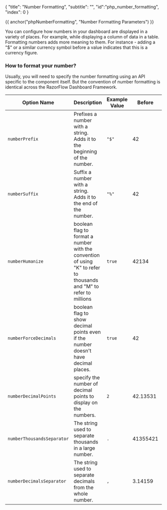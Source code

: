 <meta>
{
	"title": "Number Formatting",
	"subtitle": "",
	"id":"php_number_formatting",
	"index": 0
}
</meta>

{{ anchor("phpNumberFormatting", "Number Formatting Parameters") }}

You can configure how numbers in your dashboard are displayed in a variety of places. For example, while displaying a column of data in a table. Formatting numbers adds more meaning to them. For instance - adding a "$" or a similar currency symbol before a value indicates that this is a currency figure.

### How to format your number?

Usually, you will need to specify the number formatting using an API specific to the component itself. But the convention of number formatting is identical across the RazorFlow Dashboard Framework.

<table class="table table-bordered">
<thead>
<tr>
<th>Option Name</th><th>Description</th><th>Example Value</th><th>Before</th><th>After</th>
</tr>
</thead>
<tbody>
<tr>
	<td><code>numberPrefix</code></td>
	<td>Prefixes a number with a string. Adds it to the beginning of the number.</td>
	<td><code>"$"</code></td>
	<td>42</td>
	<td>$42</td>
</tr>
<tr>
	<td><code>numberSuffix</code></td>
	<td>Suffix a number with a string. Adds it to the end of the number.</td>
	<td><code>"%"</code></td>
	<td>42</td>
	<td>42%</td>
</tr>
<tr>
	<td><code>numberHumanize</code></td>
	<td>boolean flag to format a number with the convention of using "K" to refer to thousands and "M" to refer to millions</td>
	<td><code>true</code></td>
	<td>42134</td>
	<td>42.13K</td>
</tr>
<tr>
	<td><code>numberForceDecimals</code></td>
	<td>boolean flag to show decimal points even if the number doesn't have decimal places.</td>
	<td><code>true</code></td>
	<td>42</td>
	<td>42.00</td>
</tr>
<tr>
	<td><code>numberDecimalPoints</code></td>
	<td>specify the number of decimal points to display on the numbers.</td>
	<td><code>2</code></td>
	<td>42.13531</td>
	<td>42.13</td>
</tr>
<tr>
	<td><code>numberThousandsSeparator</code></td>
	<td>The string used to separate thousands in a large number.</td>
	<td><code>.</code></td>
	<td>41355421</td>
	<td>41.355.421</td>
</tr>
<tr>
	<td><code>numberDecimalsSeparator</code></td>
	<td>The string used to separate decimals from the whole number.</td>
	<td><code>,</code></td>
	<td>3.14159</td>
	<td>3,14159</td>
</tr>
</tbody>
</table>
